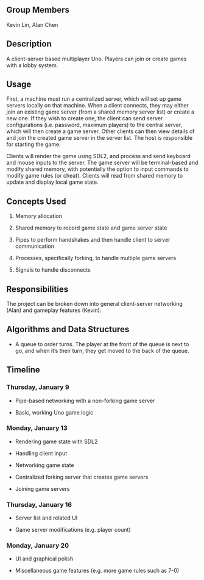 ## Group Members

Kevin Lin, Alan Chen

## Description

A client-server based multiplayer Uno. Players can join or create games with a lobby system.

## Usage

First, a machine must run a centralized server, which will set up game servers locally on that machine. When a client connects, they may either join an existing game server (from a shared memory server list) or create a new one. If they wish to create one, the client can send server configurations (i.e. password, maximum players) to the central server, which will then create a game server. Other clients can then view details of and join the created game server in the server list. The host is responsible for starting the game.

Clients will render the game using SDL2, and process and send keyboard and mouse inputs to the server. The game server will be terminal-based and modify shared memory, with potentially the option to input commands to modify game rules (or cheat). Clients will read from shared memory to update and display local game state.

## Concepts Used

1. Memory allocation

2. Shared memory to record game state and game server state

3. Pipes to perform handshakes and then handle client to server communication

4. Processes, specifically forking, to handle multiple game servers

5. Signals to handle disconnects

## Responsibilities

The project can be broken down into general client-server networking (Alan) and gameplay features (Kevin).

## Algorithms and Data Structures

* A queue to order turns. The player at the front of the queue is next to go, and when it’s their turn, they get moved to the back of the queue.

## Timeline

### Thursday, January 9

* Pipe-based networking with a non-forking game server

* Basic, working Uno game logic

### Monday, January 13

* Rendering game state with SDL2

* Handling client input

* Networking game state

* Centralized forking server that creates game servers

* Joining game servers

### Thursday, January 16

* Server list and related UI

* Game server modifications (e.g. player count)

### Monday, January 20

* UI and graphical polish

* Miscellaneous game features (e.g. more game rules such as 7-0)

